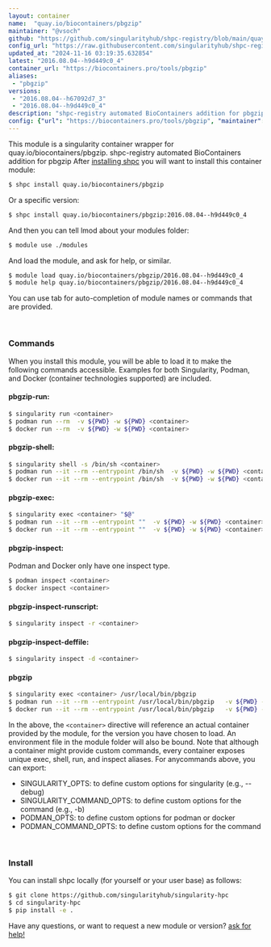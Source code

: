 ```yaml
---
layout: container
name:  "quay.io/biocontainers/pbgzip"
maintainer: "@vsoch"
github: "https://github.com/singularityhub/shpc-registry/blob/main/quay.io/biocontainers/pbgzip/container.yaml"
config_url: "https://raw.githubusercontent.com/singularityhub/shpc-registry/main/quay.io/biocontainers/pbgzip/container.yaml"
updated_at: "2024-11-16 03:19:35.632854"
latest: "2016.08.04--h9d449c0_4"
container_url: "https://biocontainers.pro/tools/pbgzip"
aliases:
 - "pbgzip"
versions:
 - "2016.08.04--h67092d7_3"
 - "2016.08.04--h9d449c0_4"
description: "shpc-registry automated BioContainers addition for pbgzip"
config: {"url": "https://biocontainers.pro/tools/pbgzip", "maintainer": "@vsoch", "description": "shpc-registry automated BioContainers addition for pbgzip", "latest": {"2016.08.04--h9d449c0_4": "sha256:dfef1b7444ee57396c805060b1f7edc1d8042e00a8f70eec4191c77054ff7be3"}, "tags": {"2016.08.04--h67092d7_3": "sha256:a3259f6de5fb63cf9e07e546aec7c9086a6a04f88ab736ff84608a5b9385706f", "2016.08.04--h9d449c0_4": "sha256:dfef1b7444ee57396c805060b1f7edc1d8042e00a8f70eec4191c77054ff7be3"}, "docker": "quay.io/biocontainers/pbgzip", "aliases": {"pbgzip": "/usr/local/bin/pbgzip"}}
---
```


This module is a singularity container wrapper for quay.io/biocontainers/pbgzip.
shpc-registry automated BioContainers addition for pbgzip
After [installing shpc](#install) you will want to install this container module:


```bash
$ shpc install quay.io/biocontainers/pbgzip
```

Or a specific version:

```bash
$ shpc install quay.io/biocontainers/pbgzip:2016.08.04--h9d449c0_4
```

And then you can tell lmod about your modules folder:

```bash
$ module use ./modules
```

And load the module, and ask for help, or similar.

```bash
$ module load quay.io/biocontainers/pbgzip/2016.08.04--h9d449c0_4
$ module help quay.io/biocontainers/pbgzip/2016.08.04--h9d449c0_4
```

You can use tab for auto-completion of module names or commands that are provided.

<br>

### Commands

When you install this module, you will be able to load it to make the following commands accessible.
Examples for both Singularity, Podman, and Docker (container technologies supported) are included.

#### pbgzip-run:

```bash
$ singularity run <container>
$ podman run --rm  -v ${PWD} -w ${PWD} <container>
$ docker run --rm  -v ${PWD} -w ${PWD} <container>
```

#### pbgzip-shell:

```bash
$ singularity shell -s /bin/sh <container>
$ podman run --it --rm --entrypoint /bin/sh  -v ${PWD} -w ${PWD} <container>
$ docker run --it --rm --entrypoint /bin/sh  -v ${PWD} -w ${PWD} <container>
```

#### pbgzip-exec:

```bash
$ singularity exec <container> "$@"
$ podman run --it --rm --entrypoint ""  -v ${PWD} -w ${PWD} <container> "$@"
$ docker run --it --rm --entrypoint ""  -v ${PWD} -w ${PWD} <container> "$@"
```

#### pbgzip-inspect:

Podman and Docker only have one inspect type.

```bash
$ podman inspect <container>
$ docker inspect <container>
```

#### pbgzip-inspect-runscript:

```bash
$ singularity inspect -r <container>
```

#### pbgzip-inspect-deffile:

```bash
$ singularity inspect -d <container>
```


#### pbgzip

```bash
$ singularity exec <container> /usr/local/bin/pbgzip
$ podman run --it --rm --entrypoint /usr/local/bin/pbgzip   -v ${PWD} -w ${PWD} <container> -c " $@"
$ docker run --it --rm --entrypoint /usr/local/bin/pbgzip   -v ${PWD} -w ${PWD} <container> -c " $@"
```



In the above, the `<container>` directive will reference an actual container provided
by the module, for the version you have chosen to load. An environment file in the
module folder will also be bound. Note that although a container
might provide custom commands, every container exposes unique exec, shell, run, and
inspect aliases. For anycommands above, you can export:

 - SINGULARITY_OPTS: to define custom options for singularity (e.g., --debug)
 - SINGULARITY_COMMAND_OPTS: to define custom options for the command (e.g., -b)
 - PODMAN_OPTS: to define custom options for podman or docker
 - PODMAN_COMMAND_OPTS: to define custom options for the command

<br>

### Install

You can install shpc locally (for yourself or your user base) as follows:

```bash
$ git clone https://github.com/singularityhub/singularity-hpc
$ cd singularity-hpc
$ pip install -e .
```

Have any questions, or want to request a new module or version? [ask for help!](https://github.com/singularityhub/singularity-hpc/issues)
